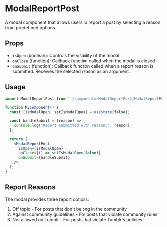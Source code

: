 # ModalReportPost

A modal component that allows users to report a post by selecting a reason from predefined options.

## Props

- `isOpen` (boolean): Controls the visibility of the modal
- `onClose` (function): Callback function called when the modal is closed
- `onSubmit` (function): Callback function called when a report reason is submitted. Receives the selected reason as an argument.

## Usage

```jsx
import ModalReportPost from "./components/ModalReportPost/ModalReportPost";

function MyComponent() {
  const [isModalOpen, setIsModalOpen] = useState(false);

  const handleSubmit = (reason) => {
    console.log("Report submitted with reason:", reason);
  };

  return (
    <ModalReportPost
      isOpen={isModalOpen}
      onClose={() => setIsModalOpen(false)}
      onSubmit={handleSubmit}
    />
  );
}
```

## Report Reasons

The modal provides three report options:

1. Off topic - For posts that don't belong in the community
2. Against community guidelines - For posts that violate community rules
3. Not allowed on Tumblr - For posts that violate Tumblr's policies
